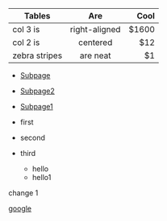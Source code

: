 


| Tables        | Are           | Cool  |
| ------------- |:-------------:| -----:|
| col 3 is      | right-aligned | $1600 |
| col 2 is      | centered      |   $12 |
| zebra stripes | are neat      |    $1 |



- [Subpage](/FolderTest/subpage.md)
- [Subpage2](/FolderTest/subpage.1.md)
- [Subpage1](/FolderTest/subpage.md)

- first
- second
- third
    - hello
    - hello1


change 1

[google](http://www.google.com)



    


